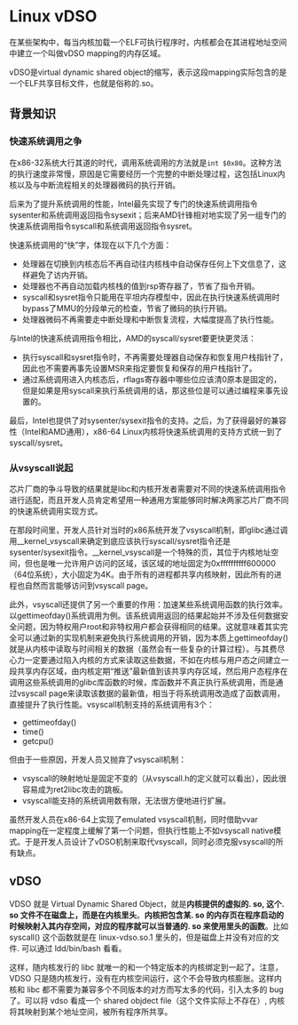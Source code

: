 # Linux vDSO

在某些架构中，每当内核加载一个ELF可执行程序时，内核都会在其进程地址空间中建立一个叫做vDSO mapping的内存区域。

vDSO是virtual dynamic shared object的缩写，表示这段mapping实际包含的是一个ELF共享目标文件，也就是俗称的.so。

## **背景知识**

### **快速系统调用之争**

在x86-32系统大行其道的时代，调用系统调用的方法就是`int $0x80`。这种方法的执行速度非常慢，原因是它需要经历一个完整的中断处理过程，这包括Linux内核以及与中断流程相关的处理器微码的执行开销。

后来为了提升系统调用的性能，Intel最先实现了专门的快速系统调用指令sysenter和系统调用返回指令sysexit；后来AMD针锋相对地实现了另一组专门的快速系统调用指令syscall和系统调用返回指令sysret。

快速系统调用的“快”字，体现在以下几个方面：

- 处理器在切换到内核态后不再自动往内核栈中自动保存任何上下文信息了，这样避免了访内开销。
- 处理器也不再自动加载内核栈的值到rsp寄存器了，节省了指令开销。
- syscall和sysret指令只能用在平坦内存模型中，因此在执行快速系统调用时bypass了MMU的分段单元的检查，节省了微码的执行开销。
- 处理器微码不再需要走中断处理和中断恢复流程，大幅度提高了执行性能。

与Intel的快速系统调用指令相比，AMD的syscall/sysret要更快更灵活：

- 执行syscall和sysret指令时，不再需要处理器自动保存和恢复用户栈指针了，因此也不需要再事先设置MSR来指定要恢复和保存的用户栈指针了。
- 通过系统调用进入内核态后，rflags寄存器中哪些位应该清0原本是固定的，但是如果是用syscall来执行系统调用的话，那这些位是可以通过编程来事先设置的。

最后，Intel也提供了对sysenter/sysexit指令的支持。之后，为了获得最好的兼容性（Intel和AMD通用），x86-64 Linux内核将快速系统调用的支持方式统一到了syscall/sysret。

### **从vsyscall说起**

芯片厂商的争斗导致的结果就是libc和内核开发者需要对不同的快速系统调用指令进行适配，而且开发人员肯定希望用一种通用方案能够同时解决两家芯片厂商不同的快速系统调用实现方式。

在那段时间里，开发人员针对当时的x86系统开发了vsyscall机制，即glibc通过调用__kernel_vsyscall来确定到底应该执行syscall/sysret指令还是sysenter/sysexit指令。__kernel_vsyscall是一个特殊的页，其位于内核地址空间，但也是唯一允许用户访问的区域，该区域的地址固定为0xffffffffff600000（64位系统），大小固定为4K。由于所有的进程都共享内核映射，因此所有的进程也自然而言能够访问到vsyscall page。

此外，vsyscall还提供了另一个重要的作用：加速某些系统调用函数的执行效率。以gettimeofday()系统调用为例。该系统调用返回的结果起始并不涉及任何数据安全问题，因为特权用户root和非特权用户都会获得相同的结果。这就意味着其实完全可以通过新的实现机制来避免执行系统调用的开销，因为本质上gettimeofday()就是从内核中读取与时间相关的数据（虽然会有一些复杂的计算过程）。与其费尽心力一定要通过陷入内核的方式来读取这些数据，不如在内核与用户态之间建立一段共享内存区域，由内核定期“推送”最新值到该共享内存区域，然后用户态程序在调用这些系统调用的glibc库函数的时候，库函数并不真正执行系统调用，而是通过vsyscall page来读取该数据的最新值，相当于将系统调用改造成了函数调用，直接提升了执行性能。vsyscall机制支持的系统调用有3个：

- gettimeofday()
- time()
- getcpu()

但由于一些原因，开发人员又抛弃了vsyscall机制：

- vsyscall的映射地址是固定不变的（从vsyscall.h的定义就可以看出），因此很容易成为ret2libc攻击的跳板。
- vsyscall能支持的系统调用数有限，无法很方便地进行扩展。

虽然开发人员在x86-64上实现了emulated vsyscall机制，同时借助vvar mapping在一定程度上缓解了第一个问题，但执行性能上不如vsyscall native模式。于是开发人员设计了vDSO机制来取代vsyscall，同时必须克服vsyscall的所有缺点。

## vDSO

VDSO 就是 Virtual Dynamic Shared Object，就是**内核提供的虚拟的. so, 这个. so 文件不在磁盘上，而是在内核里头**。**内核把包含某. so 的内存页在程序启动的时候映射入其内存空间，对应的程序就可以当普通的. so 来使用里头的函数**。比如 syscall() 这个函数就是在 linux-vdso.so.1 里头的，但是磁盘上并没有对应的文件. 可以通过 ldd/bin/bash 看看。

这样，随内核发行的 libc 就唯一的和一个特定版本的内核绑定到一起了。注意，VDSO 只是随内核发行，没有在内核空间运行，这个不会导致内核膨胀。这样内核和 libc 都不需要为兼容多个不同版本的对方而写太多的代码，引入太多的 bug 了。可以将 vdso 看成一个 shared objdect file（这个文件实际上不存在）, 内核将其映射到某个地址空间，被所有程序所共享。